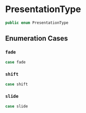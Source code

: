 # PresentationType

``` swift
public enum PresentationType 
```

## Enumeration Cases

### `fade`

``` swift
case fade
```

### `shift`

``` swift
case shift
```

### `slide`

``` swift
case slide
```
